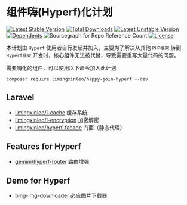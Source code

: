 # 组件嗨(Hyperf)化计划

[![Latest Stable Version](https://poser.pugx.org/limingxinleo/happy-join-hyperf/v)](//packagist.org/packages/limingxinleo/happy-join-hyperf)
[![Total Downloads](https://poser.pugx.org/limingxinleo/happy-join-hyperf/downloads)](//packagist.org/packages/limingxinleo/happy-join-hyperf)
[![Latest Unstable Version](https://poser.pugx.org/limingxinleo/happy-join-hyperf/v/unstable)](//packagist.org/packages/limingxinleo/happy-join-hyperf)
[![Dependents](https://poser.pugx.org/limingxinleo/happy-join-hyperf/dependents)](//packagist.org/packages/limingxinleo/happy-join-hyperf)
![Sourcegraph for Repo Reference Count](https://img.shields.io/sourcegraph/rrc/github.com/limingxinleo/happy-join-hyperf)
[![License](https://poser.pugx.org/limingxinleo/happy-join-hyperf/license)](//packagist.org/packages/limingxinleo/happy-join-hyperf)

本计划由 `Hyperf` 使用者自行发起并加入，主要为了解决从其他 `PHP框架` 转到 `Hyperf框架` 开发时，核心组件无法被代替，导致需要重写大量代码的问题。

需要嗨化的组件，可以使用以下命令加入此计划

```shell
composer require limingxinleo/happy-join-hyperf --dev
```

## Laravel

- [limingxinleo/i-cache](https://github.com/limingxinleo/i-cache) 缓存系统
- [limingxinleo/i-encryption](https://github.com/limingxinleo/i-encryption) 加密解密
- [limingxinleo/hyperf-facade](https://github.com/limingxinleo/hyperf-facade) 门面（静态代理）

## Features for Hyperf

- [gemini/hyperf-router](https://github.com/Gemini-D/hyperf-router) 路由增强

## Demo for Hyperf

- [bing-img-downloader](https://github.com/Dracovish/bing-img-downloader) 必应图片下载器
